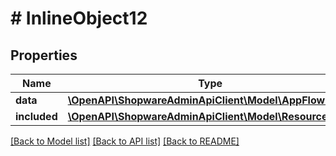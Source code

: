# # InlineObject12

## Properties

Name | Type | Description | Notes
------------ | ------------- | ------------- | -------------
**data** | [**\OpenAPI\ShopwareAdminApiClient\Model\AppFlowEvent**](AppFlowEvent.md) |  | [optional]
**included** | [**\OpenAPI\ShopwareAdminApiClient\Model\Resource[]**](Resource.md) |  | [optional]

[[Back to Model list]](../../README.md#models) [[Back to API list]](../../README.md#endpoints) [[Back to README]](../../README.md)
